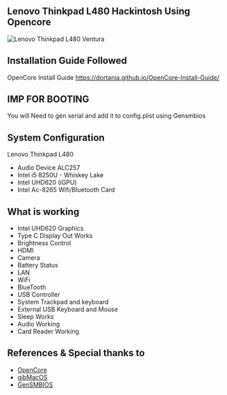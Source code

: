 ## Lenovo Thinkpad L480 Hackintosh Using Opencore
![Lenovo Thinkpad L480 Ventura](https://i.imgur.com/noEfWSz.png)

## Installation Guide Followed
 OpenCore Install Guide https://dortania.github.io/OpenCore-Install-Guide/
 
## IMP FOR BOOTING
 You will Need to gen serial and add it to config.plist using Gensmbios

## System Configuration
Lenovo Thinkpad L480
- Audio Device ALC257
- Intel i5 8250U - Whiskey Lake
- Intel UHD620 (iGPU)
- Intel Ac-8265 Wifi/Bluetooth Card
## What is working
- Intel UHD620 Graphics
- Type C Display Out Works
- Brightness Control
- HDMI
- Camera
- Battery Status
- LAN
- WiFi
- BlueTooth
- USB Controller
- System Trackpad and keyboard
- External USB Keyboard and Mouse
- Sleep Works
- Audio Working 
- Card Reader Working 

## References & Special thanks to
- [OpenCore](https://dortania.github.io/OpenCore-Install-Guide/)
- [gibMacOS ](https://github.com/corpnewt/gibMacOS)
- [GenSMBIOS](https://github.com/corpnewt/GenSMBIOS)
